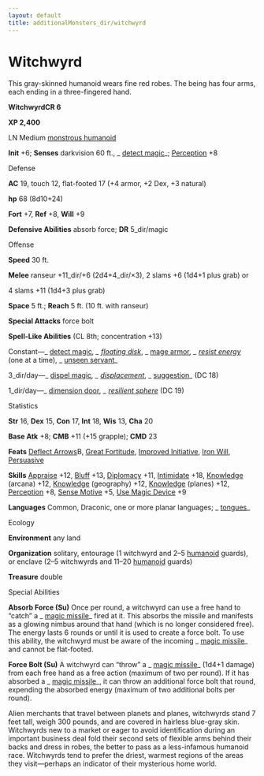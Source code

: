 ```yaml
---
layout: default
title: additionalMonsters_dir/witchwyrd
---
```

# Witchwyrd 

This gray-skinned humanoid wears fine red robes. The being has four arms, each ending in a three-fingered hand.

**WitchwyrdCR 6**

**XP 2,400**

LN Medium [monstrous humanoid](monsters_dir/creatureTypes#_monstrous-humanoid)

**Init** +6; **Senses** darkvision 60 ft., _ [detect magic](additionalMonsters_dir/../spells_dir/detectMagic#_detect-magic)_; [Perception](additionalMonsters_dir/../skills_dir/perception#_perception) +8

Defense

**AC** 19, touch 12, flat-footed 17 (+4 armor, +2 Dex, +3 natural)

**hp** 68 (8d10+24)

**Fort** +7, **Ref** +8, **Will** +9

**Defensive Abilities** absorb force; **DR** 5_dir/magic

Offense

**Speed** 30 ft.

**Melee** ranseur +11_dir/+6 (2d4+4_dir/×3), 2 slams +6 (1d4+1 plus grab) or

4 slams +11 (1d4+3 plus grab)

**Space** 5 ft.; **Reach** 5 ft. (10 ft. with ranseur)

**Special Attacks** force bolt

**Spell-Like Abilities** (CL 8th; concentration +13)

Constant—_ [detect magic](additionalMonsters_dir/../spells_dir/detectMagic#_detect-magic)_, _ [floating disk](additionalMonsters_dir/../spells_dir/floatingDisk#_floating-disk)_, _ [mage armor](additionalMonsters_dir/../spells_dir/mageArmor#_mage-armor)_, _ [resist energy](additionalMonsters_dir/../spells_dir/resistEnergy#_resist-energy)_ (one at a time), _ [unseen servant](additionalMonsters_dir/../spells_dir/unseenServant#_unseen-servant)_

3_dir/day—_ [dispel magic](additionalMonsters_dir/../spells_dir/dispelMagic#_dispel-magic)_, _ [displacement](additionalMonsters_dir/../spells_dir/displacement#_displacement)_, _ [suggestion](additionalMonsters_dir/../spells_dir/suggestion#_suggestion)_ (DC 18)

1_dir/day—_ [dimension door](additionalMonsters_dir/../spells_dir/dimensionDoor#_dimension-door)_, _ [resilient sphere](additionalMonsters_dir/../spells_dir/resilientSphere#_resilient-sphere)_ (DC 19)

Statistics

**Str** 16, **Dex** 15, **Con** 17, **Int** 18, **Wis** 13, **Cha** 20

**Base Atk** +8; **CMB** +11 (+15 grapple); **CMD** 23

**Feats** [Deflect Arrows](additionalMonsters_dir/../feats#_deflect-arrows)B, [Great Fortitude](additionalMonsters_dir/../feats#_great-fortitude), [Improved Initiative](additionalMonsters_dir/../feats#_improved-initiative), [Iron Will](additionalMonsters_dir/../feats#_iron-will), [Persuasive](additionalMonsters_dir/../feats#_persuasive)

**Skills** [Appraise](additionalMonsters_dir/../skills_dir/appraise#_appraise) +12, [Bluff](additionalMonsters_dir/../skills_dir/bluff#_bluff) +13, [Diplomacy](additionalMonsters_dir/../skills_dir/diplomacy#_diplomacy) +11, [Intimidate](additionalMonsters_dir/../skills_dir/intimidate#_intimidate) +18, [Knowledge](additionalMonsters_dir/../skills_dir/knowledge#_knowledge) (arcana) +12, [Knowledge](additionalMonsters_dir/../skills_dir/knowledge#_knowledge) (geography) +12, [Knowledge](additionalMonsters_dir/../skills_dir/knowledge#_knowledge) (planes) +12, [Perception](additionalMonsters_dir/../skills_dir/perception#_perception) +8, [Sense Motive](additionalMonsters_dir/../skills_dir/senseMotive#_sense-motive) +5, [Use Magic Device](additionalMonsters_dir/../skills_dir/useMagicDevice#_use-magic-device) +9

**Languages** Common, Draconic, one or more planar languages; _ [tongues](additionalMonsters_dir/../spells_dir/tongues#_tongues)_

Ecology

**Environment** any land

**Organization** solitary, entourage (1 witchwyrd and 2–5 [humanoid](monsters_dir/creatureTypes#_humanoid) guards), or enclave (2–5 witchwyrds and 11–20 [humanoid](monsters_dir/creatureTypes#_humanoid) guards)

**Treasure** double

Special Abilities

**Absorb Force (Su)** Once per round, a witchwyrd can use a free hand to “catch” a _ [magic missile](additionalMonsters_dir/../spells_dir/magicMissile#_magic-missile)_ fired at it. This absorbs the missile and manifests as a glowing nimbus around that hand (which is no longer considered free). The energy lasts 6 rounds or until it is used to create a force bolt. To use this ability, the witchwyrd must be aware of the incoming _ [magic missile](additionalMonsters_dir/../spells_dir/magicMissile#_magic-missile)_ and cannot be flat-footed.

**Force Bolt (Su)** A witchwyrd can “throw” a _ [magic missile](additionalMonsters_dir/../spells_dir/magicMissile#_magic-missile)_ (1d4+1 damage) from each free hand as a free action (maximum of two per round). If it has absorbed a _ [magic missile](additionalMonsters_dir/../spells_dir/magicMissile#_magic-missile)_, it can throw an additional force bolt that round, expending the absorbed energy (maximum of two additional bolts per round).

Alien merchants that travel between planets and planes, witchwyrds stand 7 feet tall, weigh 300 pounds, and are covered in hairless blue-gray skin. Witchwyrds new to a market or eager to avoid identification during an important business deal fold their second sets of flexible arms behind their backs and dress in robes, the better to pass as a less-infamous humanoid race. Witchwyrds tend to prefer the driest, warmest regions of the areas they visit—perhaps an indicator of their mysterious home world.

